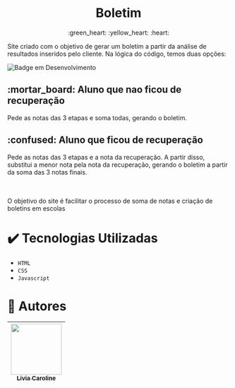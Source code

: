 <h1 align=center> Boletim </h1>

<p align=center>:green_heart: :yellow_heart: :heart:</p>

<p>Site criado com o objetivo de gerar um boletim a partir da análise de resultados inseridos pelo cliente. Na lógica do código, temos duas opções:</p>

 ![Badge em Desenvolvimento](https://img.shields.io/badge/STATUS-Finalizado-green)

<h2>:mortar_board:  Aluno que nao ficou de recuperação</h2>
Pede as notas das 3 etapas e soma todas, gerando o boletim. 
<br>

<h2>:confused: Aluno que ficou de recuperação</h2>
Pede as notas das 3 etapas e a nota da recuperação. A partir disso, substitui a menor nota pela nota da recuperação, gerando o boletim a partir da soma das 3 notas finais. 
<br><br><br>

<p>O objetivo do site é facilitar o processo de soma de notas e criação de boletins em escolas</p>

# :heavy_check_mark: Tecnologias Utilizadas

- `HTML`
- `CSS`
- `Javascript`


# :woman: Autores

| [<img src="https://i.imgur.com/OO9DSbF.jpg" width=115><br><sub>Lívia Caroline</sub>](https://github.com/livinha11) |
| :---: |

